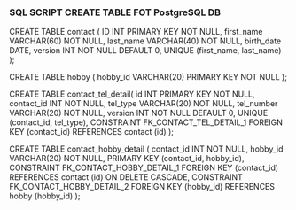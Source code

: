
### SQL SCRIPT CREATE TABLE FOT PostgreSQL DB ###

CREATE TABLE contact (
 ID INT PRIMARY KEY NOT NULL,
 first_name VARCHAR(60) NOT NULL,
 last_name VARCHAR(40) NOT NULL,
 birth_date DATE,
 version INT NOT NULL DEFAULT 0,
 UNIQUE (first_name, last_name)
);

CREATE TABLE hobby (
 hobby_id VARCHAR(20) PRIMARY KEY NOT NULL
);

CREATE TABLE contact_tel_detail(
 id INT PRIMARY KEY NOT NULL,
 contact_id INT NOT NULL,
 tel_type VARCHAR(20) NOT NULL,
 tel_number VARCHAR(20) NOT NULL,
 version INT NOT NULL DEFAULT 0,
 UNIQUE (contact_id, tel_type),
 CONSTRAINT FK_CONTACT_TEL_DETAIL_1 FOREIGN KEY (contact_id) REFERENCES contact (id)
);

CREATE TABLE contact_hobby_detail (
 contact_id INT NOT NULL,
 hobby_id VARCHAR(20) NOT NULL,
 PRIMARY KEY (contact_id, hobby_id),
 CONSTRAINT FK_CONTACT_HOBBY_DETAIL_1 FOREIGN KEY (contact_id) REFERENCES contact (id) ON DELETE CASCADE,
 CONSTRAINT FK_CONTACT_HOBBY_DETAIL_2 FOREIGN KEY (hobby_id) REFERENCES hobby (hobby_id)
);